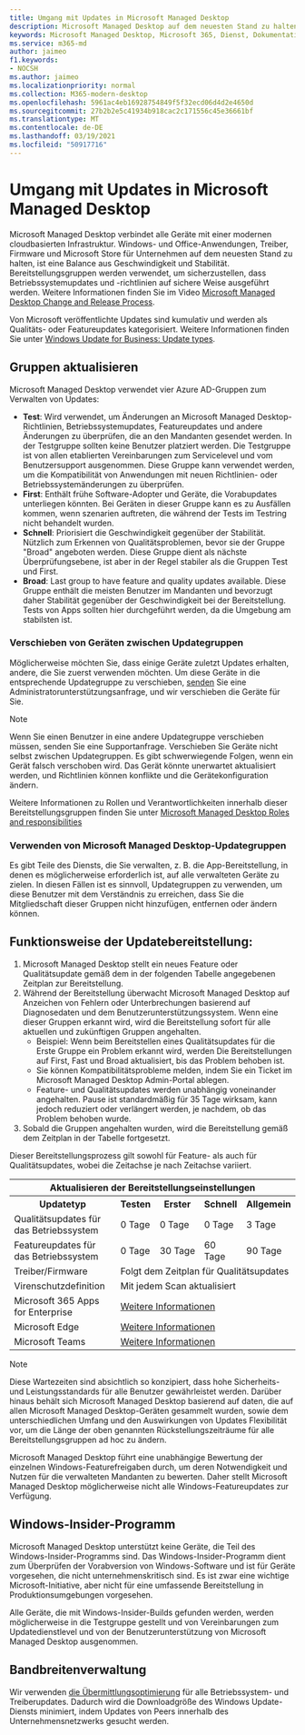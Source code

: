 ```yaml
---
title: Umgang mit Updates in Microsoft Managed Desktop
description: Microsoft Managed Desktop auf dem neuesten Stand zu halten, ist eine Balance aus Geschwindigkeit und Stabilität.
keywords: Microsoft Managed Desktop, Microsoft 365, Dienst, Dokumentation
ms.service: m365-md
author: jaimeo
f1.keywords:
- NOCSH
ms.author: jaimeo
ms.localizationpriority: normal
ms.collection: M365-modern-desktop
ms.openlocfilehash: 5961ac4eb16928754849f5f32ecd06d4d2e4650d
ms.sourcegitcommit: 27b2b2e5c41934b918cac2c171556c45e36661bf
ms.translationtype: MT
ms.contentlocale: de-DE
ms.lasthandoff: 03/19/2021
ms.locfileid: "50917716"
---
```

# <a name="how-updates-are-handled-in-microsoft-managed-desktop"></a>Umgang mit Updates in Microsoft Managed Desktop


<!--This topic is the target for a "Learn more" link in the Admin Portal (aka.ms/update-rings); do not delete.-->

<!--Update management -->

Microsoft Managed Desktop verbindet alle Geräte mit einer modernen cloudbasierten Infrastruktur. Windows- und Office-Anwendungen, Treiber, Firmware und Microsoft Store für Unternehmen auf dem neuesten Stand zu halten, ist eine Balance aus Geschwindigkeit und Stabilität. Bereitstellungsgruppen werden verwendet, um sicherzustellen, dass Betriebssystemupdates und -richtlinien auf sichere Weise ausgeführt werden. Weitere Informationen finden Sie im Video [Microsoft Managed Desktop Change and Release Process](https://www.microsoft.com/videoplayer/embed/RE4mWqP).

Von Microsoft veröffentlichte Updates sind kumulativ und werden als Qualitäts- oder Featureupdates kategorisiert.
Weitere Informationen finden Sie unter [Windows Update for Business: Update types](/windows/deployment/update/waas-manage-updates-wufb#update-types). 

## <a name="update-groups"></a>Gruppen aktualisieren

Microsoft Managed Desktop verwendet vier Azure AD-Gruppen zum Verwalten von Updates:

- **Test**: Wird verwendet, um Änderungen an Microsoft Managed Desktop-Richtlinien, Betriebssystemupdates, Featureupdates und andere Änderungen zu überprüfen, die an den Mandanten gesendet werden. In der Testgruppe sollten keine Benutzer platziert werden. Die Testgruppe ist von allen etablierten Vereinbarungen zum Servicelevel und vom Benutzersupport ausgenommen. Diese Gruppe kann verwendet werden, um die Kompatibilität von Anwendungen mit neuen Richtlinien- oder Betriebssystemänderungen zu überprüfen.  
- **First**: Enthält frühe Software-Adopter und Geräte, die Vorabupdates unterliegen könnten. Bei Geräten in dieser Gruppe kann es zu Ausfällen kommen, wenn szenarien auftreten, die während der Tests im Testring nicht behandelt wurden.
- **Schnell**: Priorisiert die Geschwindigkeit gegenüber der Stabilität. Nützlich zum Erkennen von Qualitätsproblemen, bevor sie der Gruppe "Broad" angeboten werden. Diese Gruppe dient als nächste Überprüfungsebene, ist aber in der Regel stabiler als die Gruppen Test und First. 
- **Broad**: Last group to have feature and quality updates available. Diese Gruppe enthält die meisten Benutzer im Mandanten und bevorzugt daher Stabilität gegenüber der Geschwindigkeit bei der Bereitstellung. Tests von Apps sollten hier durchgeführt werden, da die Umgebung am stabilsten ist. 

### <a name="moving-devices-between-update-groups"></a>Verschieben von Geräten zwischen Updategruppen
Möglicherweise möchten Sie, dass einige Geräte zuletzt Updates erhalten, andere, die Sie zuerst verwenden möchten. Um diese Geräte in die entsprechende Updategruppe zu verschieben, [senden](../working-with-managed-desktop/admin-support.md?view=o365-worldwide) Sie eine Administratorunterstützungsanfrage, und wir verschieben die Geräte für Sie. 

> [!NOTE]
> Wenn Sie einen Benutzer in eine andere Updategruppe verschieben müssen, senden Sie eine Supportanfrage. Verschieben Sie Geräte nicht selbst zwischen Updategruppen. Es gibt schwerwiegende Folgen, wenn ein Gerät falsch verschoben wird. Das Gerät könnte unerwartet aktualisiert werden, und Richtlinien können konflikte und die Gerätekonfiguration ändern.

Weitere Informationen zu Rollen und Verantwortlichkeiten innerhalb dieser Bereitstellungsgruppen finden Sie unter [Microsoft Managed Desktop Roles and responsibilities](../intro/roles-and-responsibilities.md)

### <a name="using-microsoft-managed-desktop-update-groups"></a>Verwenden von Microsoft Managed Desktop-Updategruppen 
Es gibt Teile des Diensts, die Sie verwalten, z. B. die App-Bereitstellung, in denen es möglicherweise erforderlich ist, auf alle verwalteten Geräte zu zielen. In diesen Fällen ist es sinnvoll, Updategruppen zu verwenden, um diese Benutzer mit dem Verständnis zu erreichen, dass Sie die Mitgliedschaft dieser Gruppen nicht hinzufügen, entfernen oder ändern können. 

## <a name="how-update-deployment-works"></a>Funktionsweise der Updatebereitstellung:
1. Microsoft Managed Desktop stellt ein neues Feature oder Qualitätsupdate gemäß dem in der folgenden Tabelle angegebenen Zeitplan zur Bereitstellung.
2. Während der Bereitstellung überwacht Microsoft Managed Desktop auf Anzeichen von Fehlern oder Unterbrechungen basierend auf Diagnosedaten und dem Benutzerunterstützungssystem. Wenn eine dieser Gruppen erkannt wird, wird die Bereitstellung sofort für alle aktuellen und zukünftigen Gruppen angehalten.
    - Beispiel: Wenn beim Bereitstellen eines Qualitätsupdates für die Erste Gruppe ein Problem erkannt wird, werden Die Bereitstellungen auf First, Fast und Broad aktualisiert, bis das Problem behoben ist.
    - Sie können Kompatibilitätsprobleme melden, indem Sie ein Ticket im Microsoft Managed Desktop Admin-Portal ablegen.
    - Feature- und Qualitätsupdates werden unabhängig voneinander angehalten. Pause ist standardmäßig für 35 Tage wirksam, kann jedoch reduziert oder verlängert werden, je nachdem, ob das Problem behoben wurde.
3. Sobald die Gruppen angehalten wurden, wird die Bereitstellung gemäß dem Zeitplan in der Tabelle fortgesetzt.

Dieser Bereitstellungsprozess gilt sowohl für Feature- als auch für Qualitätsupdates, wobei die Zeitachse je nach Zeitachse variiert.




<table>
    <tr><th colspan="5">Aktualisieren der Bereitstellungseinstellungen</th></tr>
    <tr><th>Updatetyp</th><th>Testen</th><th>Erster</th><th>Schnell</th><th>Allgemein</th></tr>
    <tr><td>Qualitätsupdates für das Betriebssystem</td><td>0 Tage</td><td>0 Tage</td><td>0 Tage</td><td>3 Tage</td></tr>
    <tr><td>Featureupdates für das Betriebssystem</td><td>0 Tage</td><td>30 Tage</td><td>60 Tage</td><td>90 Tage</td></tr>
    <tr><td>Treiber/Firmware</td><td colspan="4">Folgt dem Zeitplan für Qualitätsupdates</td></tr>
    <tr><td>Virenschutzdefinition</td><td colspan="4">Mit jedem Scan aktualisiert</td></tr>
    <tr><td>Microsoft 365 Apps for Enterprise</td><td colspan="4"><a href="/microsoft-365/managed-desktop/get-started/m365-apps#updates-to-microsoft-365-apps">Weitere Informationen</a></td></tr>
    <tr><td>Microsoft Edge</td><td colspan="4"><a href="/microsoft-365/managed-desktop/get-started/edge-browser-app#updates-to-microsoft-edge">Weitere Informationen</a></td></tr>
    <tr><td>Microsoft Teams</td><td colspan="4"><a href="/microsoft-365/managed-desktop/get-started/teams#updates">Weitere Informationen</a></td></tr>
</table>

>[!NOTE]
>Diese Wartezeiten sind absichtlich so konzipiert, dass hohe Sicherheits- und Leistungsstandards für alle Benutzer gewährleistet werden. Darüber hinaus behält sich Microsoft Managed Desktop basierend auf daten, die auf allen Microsoft Managed Desktop-Geräten gesammelt wurden, sowie dem unterschiedlichen Umfang und den Auswirkungen von Updates Flexibilität vor, um die Länge der oben genannten Rückstellungszeiträume für alle Bereitstellungsgruppen ad hoc zu ändern.
>
>Microsoft Managed Desktop führt eine unabhängige Bewertung der einzelnen Windows-Featurefreigaben durch, um deren Notwendigkeit und Nutzen für die verwalteten Mandanten zu bewerten. Daher stellt Microsoft Managed Desktop möglicherweise nicht alle Windows-Featureupdates zur Verfügung. 

## <a name="windows-insider-program"></a>Windows-Insider-Programm

Microsoft Managed Desktop unterstützt keine Geräte, die Teil des Windows-Insider-Programms sind. Das Windows-Insider-Programm dient zum Überprüfen der Vorabversion von Windows-Software und ist für Geräte vorgesehen, die nicht unternehmenskritisch sind. Es ist zwar eine wichtige Microsoft-Initiative, aber nicht für eine umfassende Bereitstellung in Produktionsumgebungen vorgesehen. 

Alle Geräte, die mit Windows-Insider-Builds gefunden werden, werden möglicherweise in die Testgruppe gestellt und von Vereinbarungen zum Updatedienstlevel und von der Benutzerunterstützung von Microsoft Managed Desktop ausgenommen.

## <a name="bandwidth-management"></a>Bandbreitenverwaltung

Wir verwenden [die Übermittlungsoptimierung](/windows/deployment/update/waas-delivery-optimization) für alle Betriebssystem- und Treiberupdates. Dadurch wird die Downloadgröße des Windows Update-Diensts minimiert, indem Updates von Peers innerhalb des Unternehmensnetzwerks gesucht werden.